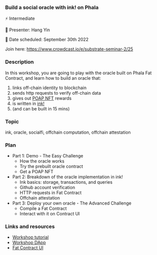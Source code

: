 ### Build a social oracle with ink! on Phala

⚡️ Intermediate

👤 Presenter: Hang Yin

📆 Date scheduled: September 30th 2022

Join here: https://www.crowdcast.io/e/substrate-seminar-2/25

### Description

In this workshop, you are going to play with the oracle built on Phala Fat Contract, and learn how to build an oracle that:

1. links off-chain identity to blockchain
2. sends http requests to verify off-chain data
3. gives out [POAP NFT](https://poap.xyz/) rewards
4. is written in [ink!](https://ink.substrate.io/)
5. (and can be built in 15 mins)

### Topic

ink, oracle, socialfi, offchain computation, offchain attestation

### Plan

- Part 1: Demo - The Easy Challenge
   - How the oracle works
   - Try the prebuilt oracle contract
   - Get a POAP NFT
- Part 2: Breakdown of the oracle implementation in ink!
   - Ink basics: storage, transactions, and queries
   - Github account verification
   - HTTP requests in Fat Contract
   - Offchain attestation
- Part 3: Deploy your own oracle - The Advanced Challenge
   - Compile a Fat Contract
   - Interact with it on Contract UI

### Links and resources

- [Workshop tutorial](https://github.com/Phala-Network/oracle-workshop)
- [Workshop DApp](https://phala-decoded-2022.netlify.app/)
- [Fat Contract UI](https://phat.phala.network/)
